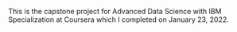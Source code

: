 This is the capstone project for Advanced Data Science with IBM Specialization at Coursera which I completed on January 23, 2022.
